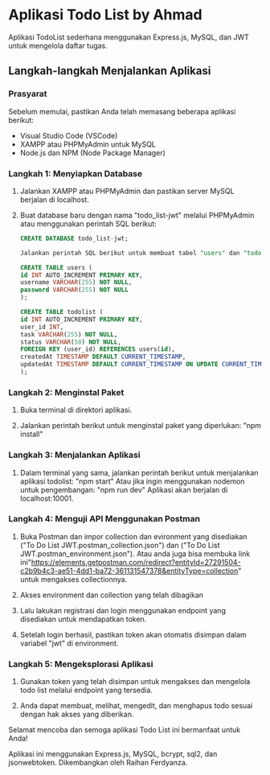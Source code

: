 # Aplikasi Todo List by Ahmad

Aplikasi TodoList sederhana menggunakan Express.js, MySQL, dan JWT untuk mengelola daftar tugas.

## Langkah-langkah Menjalankan Aplikasi

### Prasyarat

Sebelum memulai, pastikan Anda telah memasang beberapa aplikasi berikut:

- Visual Studio Code (VSCode)
- XAMPP atau PHPMyAdmin untuk MySQL
- Node.js dan NPM (Node Package Manager)

### Langkah 1: Menyiapkan Database

1. Jalankan XAMPP atau PHPMyAdmin dan pastikan server MySQL berjalan di localhost.

2. Buat database baru dengan nama "todo_list-jwt" melalui PHPMyAdmin atau menggunakan perintah SQL berikut:

    ```sql
    CREATE DATABASE todo_list-jwt;

    Jalankan perintah SQL berikut untuk membuat tabel "users" dan "todolist":

    CREATE TABLE users (
    id INT AUTO_INCREMENT PRIMARY KEY,
    username VARCHAR(255) NOT NULL,
    password VARCHAR(255) NOT NULL
    );

    CREATE TABLE todolist (
    id INT AUTO_INCREMENT PRIMARY KEY,
    user_id INT,
    task VARCHAR(255) NOT NULL,
    status VARCHAR(50) NOT NULL,
    FOREIGN KEY (user_id) REFERENCES users(id),
    createdAt TIMESTAMP DEFAULT CURRENT_TIMESTAMP,
    updatedAt TIMESTAMP DEFAULT CURRENT_TIMESTAMP ON UPDATE CURRENT_TIMESTAMP
    );

### Langkah 2: Menginstal Paket
1. Buka terminal di direktori aplikasi.

2. Jalankan perintah berikut untuk menginstal paket yang diperlukan: "npm install"

### Langkah 3: Menjalankan Aplikasi
1. Dalam terminal yang sama, jalankan perintah berikut untuk menjalankan aplikasi todolist:
"npm start"
Atau jika ingin menggunakan nodemon untuk pengembangan:
"npm run dev"
Aplikasi akan berjalan di localhost:10001.

### Langkah 4: Menguji API Menggunakan Postman
1. Buka Postman dan impor collection dan evironment yang disediakan ("To Do List JWT.postman_collection.json") dan ("To Do List JWT.postman_environment.json"). Atau anda juga bisa membuka link ini"https://elements.getpostman.com/redirect?entityId=27291504-c2b9b4c3-ae51-4dd1-ba72-361131547378&entityType=collection" untuk mengakses collectionnya.


2. Akses environment dan collection yang telah dibagikan 

3. Lalu lakukan registrasi dan login menggunakan endpoint yang disediakan untuk mendapatkan token.

4. Setelah login berhasil, pastikan token akan otomatis disimpan dalam variabel "jwt" di environment.

### Langkah 5: Mengeksplorasi Aplikasi
1. Gunakan token yang telah disimpan untuk mengakses dan mengelola todo list melalui endpoint yang tersedia.

2. Anda dapat membuat, melihat, mengedit, dan menghapus todo sesuai dengan hak akses yang diberikan.

Selamat mencoba dan semoga aplikasi Todo List ini bermanfaat untuk Anda!

Aplikasi ini menggunakan Express.js, MySQL, bcrypt, sql2, dan jsonwebtoken. Dikembangkan oleh Raihan Ferdyanza.